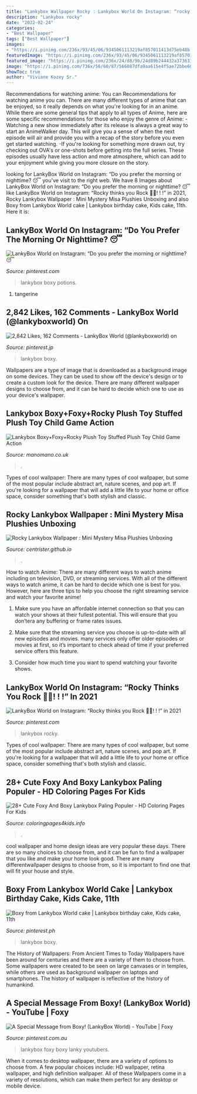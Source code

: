 ```yaml
---
title: "Lankybox Wallpaper Rocky : Lankybox World On Instagram: “rocky Thinks You Rock 🤟🏻! ! !” In 2021"
description: "Lankybox rocky"
date: "2022-02-24"
categories:
- "Best Wallpaper"
tags: ["Best Wallpaper"]
images:
- "https://i.pinimg.com/236x/93/45/06/9345061113219af857011413d75eb48b.jpg?nii=t"
featuredImage: "https://i.pinimg.com/236x/93/45/06/9345061113219af857011413d75eb48b.jpg?nii=t"
featured_image: "https://i.pinimg.com/236x/24/d8/9b/24d89b244432a373631d70b053cfbe7d.jpg?nii=t"
image: "https://i.pinimg.com/736x/56/60/87/566087dfa9aa615e4f5ae72bbe60f58f.jpg"
ShowToc: true
author: "Viviane Kozey Sr."
---
```



Recommendations for watching anime: You can
Recommendations for watching anime you can. There are many different types of anime that can be enjoyed, so it really depends on what you're looking for in an anime. While there are some general tips that apply to all types of Anime, here are some specific recommendations for those who enjoy the genre of Anime: 
-Watching a new show immediately after its release is always a great way to start an AnimeWalker day. This will give you a sense of when the next episode will air and provide you with a recap of the story before you even get started watching. 
-If you're looking for something more drawn out, try checking out OVA's or one-shots before getting into the full series. These episodes usually have less action and more atmosphere, which can add to your enjoyment while giving you more closure on the story.

	

		
looking for LankyBox World on Instagram: “Do you prefer the morning or nighttime? 😴 you've visit to the right web. We have 8 Images about LankyBox World on Instagram: “Do you prefer the morning or nighttime? 😴 like LankyBox World on Instagram: “Rocky thinks you Rock 🤟🏻! ! !” in 2021, Rocky Lankybox Wallpaper : Mini Mystery Misa Plushies Unboxing and also Boxy from Lankybox World cake | Lankybox birthday cake, Kids cake, 11th. Here it is:
		
    
## LankyBox World On Instagram: “Do You Prefer The Morning Or Nighttime? 😴

<img loading=lazy src="https://i.pinimg.com/236x/4e/d4/11/4ed411a938f322e7a5b0c46746e8a1b5.jpg?nii=t" onerror="this.onerror=null;this.src='https://tse4.mm.bing.net/th?id=OIP.pEQuN2Kxe_Llrpb9JuxetQAAAA&amp;pid=15.1';" alt="LankyBox World on Instagram: “Do you prefer the morning or nighttime? 😴">

_Source: pinterest.com_

>lankybox boxy potions. 

	

1. tangerine 

    
## 2,842 Likes, 162 Comments - LankyBox World (@lankyboxworld) On

<img loading=lazy src="https://i.pinimg.com/236x/24/d8/9b/24d89b244432a373631d70b053cfbe7d.jpg?nii=t" onerror="this.onerror=null;this.src='https://tse2.mm.bing.net/th?id=OIP.al4vn4Fl6qz7rUDiA13aJAAAAA&amp;pid=15.1';" alt="2,842 Likes, 162 Comments - LankyBox World (@lankyboxworld) on">

_Source: pinterest.jp_

>lankybox boxy. 

	

Wallpapers are a type of image that is downloaded as a background image on some devices. They can be used to show off the device's design or to create a custom look for the device. There are many different wallpaper designs to choose from, and it can be hard to decide which one to use as your device's wallpaper.

    
## Lankybox Boxy+Foxy+Rocky Plush Toy Stuffed Plush Toy Child Game Action

<img loading=lazy src="https://cdn.manomano.com/images/images_products/19223010/T/58301310_3.jpg" onerror="this.onerror=null;this.src='https://tse4.mm.bing.net/th?id=OIP.d89woneLp7RopTX2dy5H-AAAAA&amp;pid=15.1';" alt="Lankybox Boxy+Foxy+Rocky Plush Toy Stuffed Plush Toy Child Game Action">

_Source: manomano.co.uk_

>. 

	

Types of cool wallpaper:
There are many types of cool wallpaper, but some of the most popular include abstract art, nature scenes, and pop art. If you're looking for a wallpaper that will add a little life to your home or office space, consider something that's both stylish and classic.

    
## Rocky Lankybox Wallpaper : Mini Mystery Misa Plushies Unboxing

<img loading=lazy src="https://i.pinimg.com/474x/c5/c1/c0/c5c1c01e91919ee2d6e1fd632400a278.jpg" onerror="this.onerror=null;this.src='https://tse1.mm.bing.net/th?id=OIP.S1Z5qvtmc4PZyrAaG1GkiAAAAA&amp;pid=15.1';" alt="Rocky Lankybox Wallpaper : Mini Mystery Misa Plushies Unboxing">

_Source: centrister.github.io_

>. 

	

How to watch Anime: There are many different ways to watch anime including on television, DVD, or streaming services.
With all of the different ways to watch anime, it can be hard to decide which one is best for you. However, here are three tips to help you choose the right streaming service and watch your favorite anime!
1. Make sure you have an affordable internet connection so that you can watch your shows at their fullest potential. This will ensure that you don’tera any buffering or frame rates issues.

2. Make sure that the streaming service you choose is up-to-date with all new episodes and movies. many services only offer older episodes or movies at first, so it’s important to check ahead of time if your preferred service offers this feature.

3. Consider how much time you want to spend watching your favorite shows.

    
## LankyBox World On Instagram: “Rocky Thinks You Rock 🤟🏻! ! !” In 2021

<img loading=lazy src="https://i.pinimg.com/236x/4f/83/ae/4f83ae89bac14cc32d297f0e6c0b03b1.jpg?nii=t" onerror="this.onerror=null;this.src='https://tse4.mm.bing.net/th?id=OIP.httwqfDIaLiD-aX9hzF1GAAAAA&amp;pid=15.1';" alt="LankyBox World on Instagram: “Rocky thinks you Rock 🤟🏻! ! !” in 2021">

_Source: pinterest.com_

>lankybox rocky. 

	

Types of cool wallpaper:
There are many types of cool wallpaper, but some of the most popular include abstract art, nature scenes, and pop art. If you're looking for a wallpaper that will add a little life to your home or office space, consider something that's both stylish and classic.

    
## 28+ Cute Foxy And Boxy Lankybox Paling Populer - HD Coloring Pages For Kids

<img loading=lazy src="https://i.pinimg.com/736x/56/60/87/566087dfa9aa615e4f5ae72bbe60f58f.jpg" onerror="this.onerror=null;this.src='https://tse2.mm.bing.net/th?id=OIP.vYYug1ZuE6X6HIPAQ-CY1wAAAA&amp;pid=15.1';" alt="28+ Cute Foxy And Boxy Lankybox Paling Populer - HD Coloring Pages For Kids">

_Source: coloringpages4kids.info_

>. 

	

cool wallpaper and home design ideas are very popular these days. There are so many choices to choose from, and it can be fun to find a wallpaper that you like and make your home look good. There are many differentwallpaper designs to choose from, so it is important to find one that will fit your house and style.

    
## Boxy From Lankybox World Cake | Lankybox Birthday Cake, Kids Cake, 11th

<img loading=lazy src="https://i.pinimg.com/236x/93/45/06/9345061113219af857011413d75eb48b.jpg?nii=t" onerror="this.onerror=null;this.src='https://tse3.mm.bing.net/th?id=OIP.v5OewdiyPZzLV_DLrW3J0QAAAA&amp;pid=15.1';" alt="Boxy from Lankybox World cake | Lankybox birthday cake, Kids cake, 11th">

_Source: pinterest.ph_

>lankybox boxy. 

	

The History of Wallpapers: From Ancient Times to Today
Wallpapers have been around for centuries and there are a variety of them to choose from. Some wallpapers were created to be seen on large canvases or in temples, while others are used as background wallpaper on laptops and smartphones. The history of wallpaper is reflective of the history of humankind.

    
## A Special Message From Boxy! (LankyBox World) - YouTube | Foxy

<img loading=lazy src="https://i.pinimg.com/236x/d2/bc/29/d2bc29e5da727cb487bb0cdf3a47cd55.jpg?nii=t" onerror="this.onerror=null;this.src='https://tse1.mm.bing.net/th?id=OIP.fFKVVacncihkF_GaYU2L8wAAAA&amp;pid=15.1';" alt="A Special Message from Boxy! (LankyBox World) - YouTube | Foxy">

_Source: pinterest.com.au_

>lankybox foxy boxy lanky youtubers. 

	

When it comes to desktop wallpaper, there are a variety of options to choose from. A few popular choices include: HD wallpaper, retina wallpaper, and high definition wallpaper. All of these Wallpapers come in a variety of resolutions, which can make them perfect for any desktop or mobile device. 

